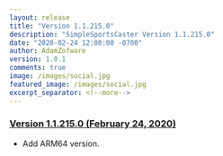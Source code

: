 ```yaml
---
layout: release
title: "Version 1.1.215.0"
description: "SimpleSportsCaster Version 1.1.215.0"
date: "2020-02-24 12:00:00 -0700"
author: AdamZofware
version: 1.0.1
comments: true
image: /images/social.jpg
featured_image: /images/social.jpg
excerpt_separator: <!--more-->
---
```


### [Version 1.1.215.0 (February 24, 2020)]({{page.url}})
* Add ARM64 version.
